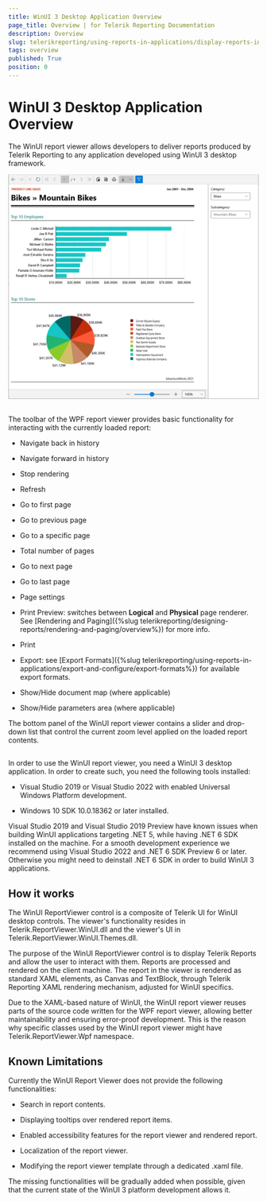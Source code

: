 ```yaml
---
title: WinUI 3 Desktop Application Overview
page_title: Overview | for Telerik Reporting Documentation
description: Overview
slug: telerikreporting/using-reports-in-applications/display-reports-in-applications/winui-3-desktop-application/overview
tags: overview
published: True
position: 0
---
```


# WinUI 3 Desktop Application Overview



The WinUI report viewer allows developers to deliver reports produced by Telerik Reporting to any application developed using WinUI 3 desktop framework.         

  ![winui-report-viewer](images/WinUIReportViewer/winui-report-viewer.png)

## 

The toolbar of the WPF report viewer provides basic functionality for interacting           with the currently loaded report:         

* Navigate back in history

* Navigate forward in history

* Stop rendering

* Refresh

* Go to first page

* Go to previous page

* Go to a specific page

* Total number of pages

* Go to next page

* Go to last page

* Page settings

* Print Preview: switches between __Logical__  and __Physical__  page renderer. See [Rendering and Paging]({%slug telerikreporting/designing-reports/rendering-and-paging/overview%}) for more info.             

* Print

* Export: see [Export Formats]({%slug telerikreporting/using-reports-in-applications/export-and-configure/export-formats%}) for available export formats.             

* Show/Hide document map (where applicable)

* Show/Hide parameters area (where applicable)

The bottom panel of the WinUI report viewer contains a slider and drop-down list that control the current zoom level applied on the loaded report contents.         

## 

In order to use the WinUI report viewer, you need a WinUI 3 desktop application. In order to create such, you need the following tools installed:         

* Visual Studio 2019 or Visual Studio 2022 with enabled Universal Windows Platform development.

* Windows 10 SDK 10.0.18362 or later installed.

Visual Studio 2019 and Visual Studio 2019 Preview have known issues when building WinUI applications targeting .NET 5, while having .NET 6 SDK installed on the machine.           For a smooth development experience we recommend using Visual Studio 2022 and .NET 6 SDK Preview 6 or later. Otherwise you might need to deinstall .NET 6 SDK in order to build WinUI 3 applications.         

## How it works

The WinUI ReportViewer control is a composite of Telerik UI for WinUI desktop controls.           The viewer's functionality resides in Telerik.ReportViewer.WinUI.dll and the viewer's UI in Telerik.ReportViewer.WinUI.Themes.dll.         

The purpose of the WinUI ReportViewer control is to display Telerik Reports and allow the user to interact with them.           Reports are processed and rendered on the client machine. The report in the viewer is rendered as standard XAML elements,           as Canvas and TextBlock, through Telerik Reporting XAML rendering mechanism, adjusted for WinUI specifics.         

Due to the XAML-based nature of WinUI, the WinUI report viewer reuses parts of the source code written for the WPF report viewer, allowing better maintainability and ensuring error-proof development.           This is the reason why specific classes used by the WinUI report viewer might have Telerik.ReportViewer.Wpf namespace.         

## Known Limitations

Currently the WinUI Report Viewer does not provide the following functionalities:         

* Search in report contents.

* Displaying tooltips over rendered report items.

* Enabled accessibility features for the report viewer and rendered report.

* Localization of the report viewer.

* Modifying the report viewer template through a dedicated .xaml file.             

The missing functionalities will be gradually added when possible, given that the current state of the WinUI 3 platform development allows it.
